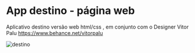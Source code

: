 # App destino - página web

 Aplicativo destino versão web html/css , em conjunto com o Designer Vitor Palu https://www.behance.net/vitorpalu
 
![destino](https://user-images.githubusercontent.com/89426047/160921055-9ccbddaf-89c6-4456-86c2-110f0d878db8.JPG)
